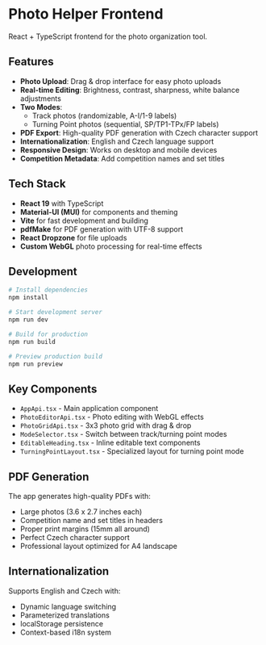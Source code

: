 # Photo Helper Frontend

React + TypeScript frontend for the photo organization tool.

## Features

- **Photo Upload**: Drag & drop interface for easy photo uploads
- **Real-time Editing**: Brightness, contrast, sharpness, white balance adjustments
- **Two Modes**: 
  - Track photos (randomizable, A-I/1-9 labels)
  - Turning Point photos (sequential, SP/TP1-TPx/FP labels)
- **PDF Export**: High-quality PDF generation with Czech character support
- **Internationalization**: English and Czech language support
- **Responsive Design**: Works on desktop and mobile devices
- **Competition Metadata**: Add competition names and set titles

## Tech Stack

- **React 19** with TypeScript
- **Material-UI (MUI)** for components and theming
- **Vite** for fast development and building
- **pdfMake** for PDF generation with UTF-8 support
- **React Dropzone** for file uploads
- **Custom WebGL** photo processing for real-time effects

## Development

```bash
# Install dependencies
npm install

# Start development server
npm run dev

# Build for production
npm run build

# Preview production build
npm run preview
```

## Key Components

- `AppApi.tsx` - Main application component
- `PhotoEditorApi.tsx` - Photo editing with WebGL effects
- `PhotoGridApi.tsx` - 3x3 photo grid with drag & drop
- `ModeSelector.tsx` - Switch between track/turning point modes
- `EditableHeading.tsx` - Inline editable text components
- `TurningPointLayout.tsx` - Specialized layout for turning point mode

## PDF Generation

The app generates high-quality PDFs with:
- Large photos (3.6 x 2.7 inches each)
- Competition name and set titles in headers
- Proper print margins (15mm all around)
- Perfect Czech character support
- Professional layout optimized for A4 landscape

## Internationalization

Supports English and Czech with:
- Dynamic language switching
- Parameterized translations
- localStorage persistence
- Context-based i18n system